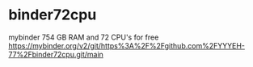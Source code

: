# binder72cpu
mybinder 754 GB RAM and 72 CPU's for free
https://mybinder.org/v2/git/https%3A%2F%2Fgithub.com%2FYYYEH-77%2Fbinder72cpu.git/main
